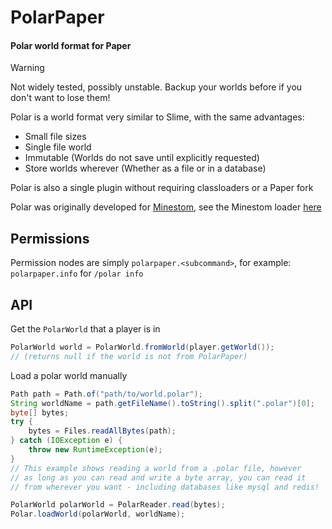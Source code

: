 # PolarPaper
#### Polar world format for Paper

> [!WARNING]  
> Not widely tested, possibly unstable. Backup your worlds before if you don't want to lose them!

Polar is a world format very similar to Slime, with the same advantages:
 - Small file sizes
 - Single file world
 - Immutable (Worlds do not save until explicitly requested)
 - Store worlds wherever (Whether as a file or in a database)

Polar is also a single plugin without requiring classloaders or a Paper fork

Polar was originally developed for [Minestom](https://github.com/Minestom/Minestom), see the Minestom loader [here](https://github.com/hollow-cube/polar)

## Permissions
Permission nodes are simply `polarpaper.<subcommand>`, for example: `polarpaper.info` for `/polar info`

## API
Get the `PolarWorld` that a player is in
```java
PolarWorld world = PolarWorld.fromWorld(player.getWorld());
// (returns null if the world is not from PolarPaper)
```

Load a polar world manually
```java
Path path = Path.of("path/to/world.polar");
String worldName = path.getFileName().toString().split(".polar")[0];
byte[] bytes;
try {
    bytes = Files.readAllBytes(path);
} catch (IOException e) {
    throw new RuntimeException(e);
}
// This example shows reading a world from a .polar file, however
// as long as you can read and write a byte array, you can read it
// from wherever you want - including databases like mysql and redis!

PolarWorld polarWorld = PolarReader.read(bytes);
Polar.loadWorld(polarWorld, worldName);
```